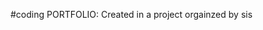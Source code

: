 #coding
PORTFOLIO: Created in a project orgainzed by sis
<!DOCTYPE html>
<html lang= "en">
<meta charset="utf-8">
<head>
    <title> MY PORTFOLIO </title>
</head>
    <style type="text/css" background-color="black">
    
     
    .cphoto{background-image: url(bg7.jpg);
     background-repeat: no-repeat;
     background-size: cover;
     background-position: center;
     height:370px;
     width:auto;
     margin-top: -5%;
     margin-right: -5%;
     margin-left:-5%;
    }

    .pfp{
        background-image:url(airport.jpg);
        background-repeat: no-repeat;
        background-size: cover;
        background-position: center;
        margin: auto;
        height: 15vw;
        width:15vw;
        border-radius: 150px;
        border: 1px solid whitesmoke;
        
        margin-top: -10%;

    }
    .Introduction{
        font-size: xx-large;
        font-family:cursive;
        color:steelblue;
        text-align: center;
        margin: 0%;
      
    }
    .designation{
        font-size: large;
        font-family:serifgit;
        color:darkblue;
        text-align: center;
        margin: 0%;
      
    }
    #in{
            color:cadetblue;
        text-align: center;
            font-size:large;
            float:left;
            margin-right: 0.5px;
            font-family: Georgia, 'Times New Roman', Times, serif;
            margin-left: 7vw;
            margin-top: 3%;
        }
        #gallery{
            color:cadetblue;
        text-align: center;
            font-size: large;
            float:left;
            margin-right: 0.5px;
            font-family: Georgia, 'Times New Roman', Times, serif;
            margin-left: 7vw;
            margin-top: 3%;
        }
        #articles{
            color:cadetblue;
        text-align: center;
            font-size: large;
            float:left;
            margin-right: 0.5px;
            font-family: Georgia, 'Times New Roman', Times, serif;
            margin-left: 7vw;
            margin-top: 3%;
        }
        #con{
            color:cadetblue;
        text-align: center;
            font-size:large;
            float:left;
            margin-right: 0.5px;
            margin-left: 7vw;
            font-family: Georgia, 'Times New Roman', Times, serif;
            margin-top: 3%;
        }

     

     
     .intro_para{
         height:15vw;
         width:auto;
         border: 2px double white;
         margin-left: 5vw;
         margin-top:2%;
         margin-right:8vw;
         padding-left:2vw;
         color:rgb(104, 101, 101);
         font-size: larger;
        text-align: justify;
         font-family: Georgia, 'Times New Roman', Times, serif;
         background-image: url(blu.jpeg);
         background-repeat: no-repeat;
         background-size:cover;
         height: 400px;

     }
     
    @media screen and (max-width: 360px){

#in{
    color:rgb(216, 96, 116);
text-align: center;
    font-size:medium;
    margin-right: 2px;
}
#gallery{
    color:rgb(216, 96, 116);
text-align: center;
    font-size:medium;
    margin-right: 2px;
}
#articles{
    color:rgb(216, 96, 116);
text-align: center;
    font-size:medium;
    margin-right: 2px;
}
#con{
    color:rgb(216, 96, 116);
text-align: center;
    font-size:medium;
    margin-right: 2px;
}

}

        
    </style>
    <div class="cphoto">  </div>
    <div class="pfp"></div>

    <h1 class="Introduction"> Fara Saru Magar</h1>
    <p class= "designation"> Budhanilkantha School, Kathmandu </p>

    <a href="di.html"><div id="in"> HOME </div></a>
    <a href="gallery.html"><div id="gallery"> MY GALLERY </div></a>
    <a href="articles.html"><div id="articles"> ARTICLES </div></a>
    <a href="contact.html"><div id="con"> CONTACE ME</div></a><br><br>

    <br> <br>
    
    <div class="intro_para"> <h2>ABOUT ME: </h2>
        <p>  Hiya! My name is Fara. I am fourteen years old. I am currently studying at grade 10 in Budhanilkantha 
        School.<br><p>
        <p >Like every normal teenager, I too was confused upon what I truly wanted to achieve with no regrets.
         But I  felt more tangeled up with the increasing number of options. But upon time, I realized that
          radiology truly caught my attention and I have decided to stay dedicated to it.</p>
       <p > Apart from that I also like to watch anime and read webtoons, which have inspired me too write a 
       few things articles (although not official) with different times of emotions I gained while watching them.
        Make sure to check them out.</p>
        <p>Thank you for paying a visit to my website. Have a wonderful day!!</p><br> <br><br>
          </div>
          <br>
          <marquee direction="right" style="background-color: aquamarine;" behavior="scroll" height="40" loop="200">
            <font size="5" color="black"> THANKS FOR VISITING THIS PAGE KIND STRANGER!!</font>
            </marquee><br><br>
</html>
